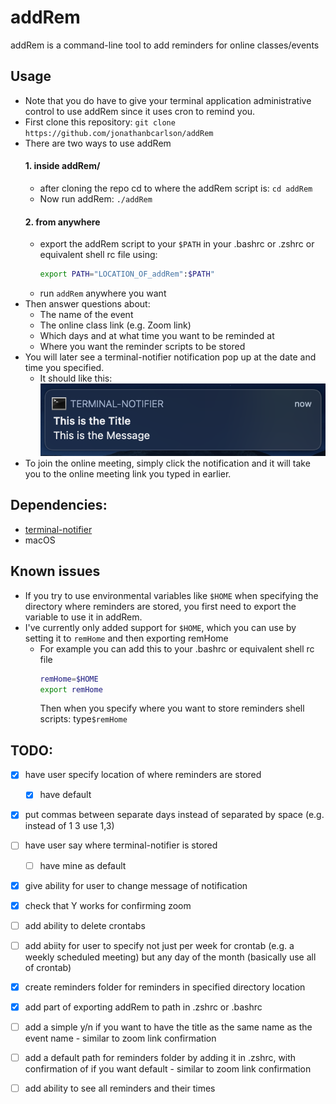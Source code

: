 # addRem
addRem is a command-line tool to add reminders for online classes/events
## Usage
- Note that you do have to give your terminal application administrative control to use addRem since it uses cron to remind you.
- First clone this repository: `git clone https://github.com/jonathanbcarlson/addRem`
- There are two ways to use addRem
  #### 1. inside addRem/ 
    - after cloning the repo cd to where the addRem script is: `cd addRem`
    - Now run addRem: `./addRem`
  #### 2. from anywhere
    - export the addRem script to your `$PATH` in your .bashrc or .zshrc or equivalent shell rc file using:
      ```bash 
      export PATH="LOCATION_OF_addRem":$PATH"
      ```
    - run `addRem` anywhere you want
- Then answer questions about:
  - The name of the event
  - The online class link (e.g. Zoom link)
  - Which days and at what time you want to be reminded at 
  - Where you want the reminder scripts to be stored
- You will later see a terminal-notifier notification pop up at the date and time you specified. 
  - It should like this: ![Example Notification](assets/exampleNotification.png)
- To join the online meeting, simply click the notification and it will take you to the online meeting link you typed in earlier.
## Dependencies:
- [terminal-notifier](https://github.com/julienXX/terminal-notifier)
- macOS
## Known issues
- If you try to use environmental variables like `$HOME` when specifying the directory where reminders are stored, you first need to export the variable to use it in addRem. 
- I've currently only added support for `$HOME`, which you can use by setting it to `remHome` and then exporting remHome
  - For example you can add this to your .bashrc or equivalent shell rc file
    ```bash 
    remHome=$HOME 
    export remHome
    ```
    Then when you specify where you want to store reminders shell scripts: type`$remHome`
## TODO:
- [x] have user specify location of where reminders are stored
  - [x] have default
- [x] put commas between separate days instead of separated by space (e.g. instead of 1 3 use 1,3)
- [ ] have user say where terminal-notifier is stored
  - [ ] have mine as default
- [x] give ability for user to change message of notification
- [x] check that Y works for confirming zoom
- [ ] add ability to delete crontabs
- [ ] add abiity for user to specify not just per week for crontab (e.g. a weekly scheduled meeting) but any day of the month (basically use all of crontab)
- [x] create reminders folder for reminders in specified directory location
- [x] add part of exporting addRem to path in .zshrc or .bashrc
- [ ] add a simple y/n if you want to have the title as the same name as the event name - similar to zoom link confirmation
- [ ] add a default path for reminders folder by adding it in .zshrc, with confirmation of if you want default - similar to zoom link confirmation
- [ ] add ability to see all reminders and their times



